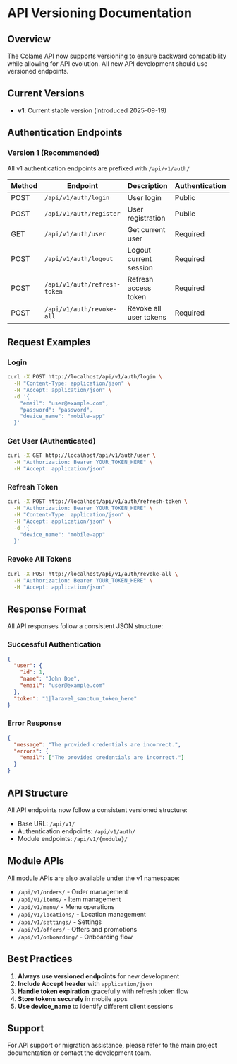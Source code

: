 # API Versioning Documentation

## Overview
The Colame API now supports versioning to ensure backward compatibility while allowing for API evolution. All new API development should use versioned endpoints.

## Current Versions
- **v1**: Current stable version (introduced 2025-09-19)

## Authentication Endpoints

### Version 1 (Recommended)
All v1 authentication endpoints are prefixed with `/api/v1/auth/`

| Method | Endpoint | Description | Authentication |
|--------|----------|-------------|----------------|
| POST | `/api/v1/auth/login` | User login | Public |
| POST | `/api/v1/auth/register` | User registration | Public |
| GET | `/api/v1/auth/user` | Get current user | Required |
| POST | `/api/v1/auth/logout` | Logout current session | Required |
| POST | `/api/v1/auth/refresh-token` | Refresh access token | Required |
| POST | `/api/v1/auth/revoke-all` | Revoke all user tokens | Required |


## Request Examples

### Login
```bash
curl -X POST http://localhost/api/v1/auth/login \
  -H "Content-Type: application/json" \
  -H "Accept: application/json" \
  -d '{
    "email": "user@example.com",
    "password": "password",
    "device_name": "mobile-app"
  }'
```

### Get User (Authenticated)
```bash
curl -X GET http://localhost/api/v1/auth/user \
  -H "Authorization: Bearer YOUR_TOKEN_HERE" \
  -H "Accept: application/json"
```

### Refresh Token
```bash
curl -X POST http://localhost/api/v1/auth/refresh-token \
  -H "Authorization: Bearer YOUR_TOKEN_HERE" \
  -H "Content-Type: application/json" \
  -H "Accept: application/json" \
  -d '{
    "device_name": "mobile-app"
  }'
```

### Revoke All Tokens
```bash
curl -X POST http://localhost/api/v1/auth/revoke-all \
  -H "Authorization: Bearer YOUR_TOKEN_HERE" \
  -H "Accept: application/json"
```

## Response Format

All API responses follow a consistent JSON structure:

### Successful Authentication
```json
{
  "user": {
    "id": 1,
    "name": "John Doe",
    "email": "user@example.com"
  },
  "token": "1|laravel_sanctum_token_here"
}
```

### Error Response
```json
{
  "message": "The provided credentials are incorrect.",
  "errors": {
    "email": ["The provided credentials are incorrect."]
  }
}
```

## API Structure

All API endpoints now follow a consistent versioned structure:
- Base URL: `/api/v1/`
- Authentication endpoints: `/api/v1/auth/`
- Module endpoints: `/api/v1/{module}/`

## Module APIs

All module APIs are also available under the v1 namespace:

- `/api/v1/orders/` - Order management
- `/api/v1/items/` - Item management
- `/api/v1/menu/` - Menu operations
- `/api/v1/locations/` - Location management
- `/api/v1/settings/` - Settings
- `/api/v1/offers/` - Offers and promotions
- `/api/v1/onboarding/` - Onboarding flow

## Best Practices

1. **Always use versioned endpoints** for new development
2. **Include Accept header** with `application/json`
3. **Handle token expiration** gracefully with refresh token flow
4. **Store tokens securely** in mobile apps
5. **Use device_name** to identify different client sessions

## Support

For API support or migration assistance, please refer to the main project documentation or contact the development team.